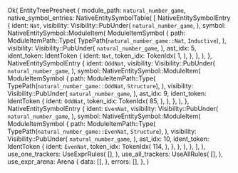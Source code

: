Ok(
    EntityTreePresheet {
        module_path: `natural_number_game`,
        native_symbol_entries: NativeEntitySymbolTable(
            [
                NativeEntitySymbolEntry {
                    ident: `Nat`,
                    visibility: Visibility::PubUnder(
                        `natural_number_game`,
                    ),
                    symbol: NativeEntitySymbol::ModuleItem(
                        ModuleItemSymbol {
                            path: ModuleItemPath::Type(
                                TypePath(`natural_number_game::Nat`, `Inductive`),
                            ),
                            visibility: Visibility::PubUnder(
                                `natural_number_game`,
                            ),
                            ast_idx: 5,
                            ident_token: IdentToken {
                                ident: `Nat`,
                                token_idx: TokenIdx(
                                    1,
                                ),
                            },
                        },
                    ),
                },
                NativeEntitySymbolEntry {
                    ident: `OddNat`,
                    visibility: Visibility::PubUnder(
                        `natural_number_game`,
                    ),
                    symbol: NativeEntitySymbol::ModuleItem(
                        ModuleItemSymbol {
                            path: ModuleItemPath::Type(
                                TypePath(`natural_number_game::OddNat`, `Structure`),
                            ),
                            visibility: Visibility::PubUnder(
                                `natural_number_game`,
                            ),
                            ast_idx: 9,
                            ident_token: IdentToken {
                                ident: `OddNat`,
                                token_idx: TokenIdx(
                                    85,
                                ),
                            },
                        },
                    ),
                },
                NativeEntitySymbolEntry {
                    ident: `EvenNat`,
                    visibility: Visibility::PubUnder(
                        `natural_number_game`,
                    ),
                    symbol: NativeEntitySymbol::ModuleItem(
                        ModuleItemSymbol {
                            path: ModuleItemPath::Type(
                                TypePath(`natural_number_game::EvenNat`, `Structure`),
                            ),
                            visibility: Visibility::PubUnder(
                                `natural_number_game`,
                            ),
                            ast_idx: 10,
                            ident_token: IdentToken {
                                ident: `EvenNat`,
                                token_idx: TokenIdx(
                                    114,
                                ),
                            },
                        },
                    ),
                },
            ],
        ),
        use_one_trackers: UseExprRules(
            [],
        ),
        use_all_trackers: UseAllRules(
            [],
        ),
        use_expr_arena: Arena {
            data: [],
        },
        errors: [],
    },
)